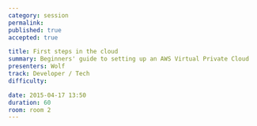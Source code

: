 ```yaml
---
category: session
permalink:
published: true
accepted: true

title: First steps in the cloud
summary: Beginners' guide to setting up an AWS Virtual Private Cloud
presenters: Wolf
track: Developer / Tech
difficulty:

date: 2015-04-17 13:50
duration: 60
room: room 2
---
```

